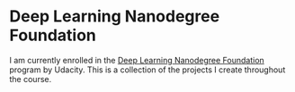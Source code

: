 # Deep Learning Nanodegree Foundation

I am currently enrolled in the [Deep Learning Nanodegree Foundation](https://www.udacity.com/course/deep-learning-nanodegree-foundation--nd101) program by Udacity. This is a collection of the projects I create throughout the course.
